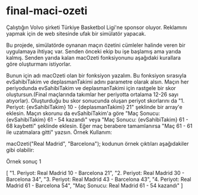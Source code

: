 # final-maci-ozeti
Çalıştığın Volvo şirketi Türkiye Basketbol Ligi'ne sponsor oluyor. Reklamını yapmak için de web sitesinde ufak bir simülatör yapacak.

Bu projede, simülatörde oynanan maçın özetini cümleler halinde veren bir uygulamaya ihtiyaç var. Senden önceki ekip bu işe başlamış ama yarıda kalmış. Senden yarıda kalan macOzeti fonksiyonunu aşağıdaki kurallara göre oluşturmanı istiyorlar.

Bunun için adı macOzeti olan bir fonksiyon yazalım.
Bu fonksiyon sırasıyla evSahibiTakim ve deplasmanTakimi adını parametre olarak alsın.
Maçın her periyodunda evSahibiTakim ve deplasmanTakimi için rastgele bir skor oluştursun.(Final maçlarında takımlar her periyotta ortalama 12-26 sayı atıyorlar).
Oluşturduğu bu skor sonucunda oluşan periyot skorlarını da "1. Periyot: {evSahibiTakim} 10 - {deplasmanTakimi} 21" şeklinde bir array'e eklesin.
Maçın skorunu da evSahibiTakim'a göre "Maç Sonucu: {evSahibiTakim} 61 - 54 kazandı" veya "Maç Sonucu: {evSahibiTakim} 61 - 68 kaybetti" şeklinde eklesin.
Eğer maç berabere tamamlanırsa "Maç 61 - 61 ile uzatmalara gitti" yazsın.
Örnek Kullanım:

macOzeti("Real Madrid", "Barcelona");
kodunun örnek çıktıları aşağıdakiler gibi olabilir:


Örnek sonuç 1

[
	"1. Periyot: Real Madrid 10 - Barcelona 21",
	"2. Periyot: Real Madrid 30 - Barcelona 34",
	"3. Periyot: Real Madrid 43 - Barcelona 43",
	"4. Periyot: Real Madrid 61 - Barcelona 54",
	"Maç Sonucu: Real Madrid 61 - 54 kazandı"
]
